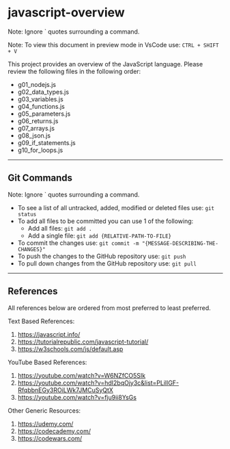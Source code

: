 # javascript-overview

Note: Ignore ` quotes surrounding a command.

Note: To view this document in preview mode in VsCode use: `CTRL + SHIFT + V`

This project provides an overview of the JavaScript language.
Please review the following files in the following order:

- g01_nodejs.js
- g02_data_types.js
- g03_variables.js
- g04_functions.js
- g05_parameters.js
- g06_returns.js
- g07_arrays.js
- g08_json.js
- g09_if_statements.js
- g10_for_loops.js

---

## Git Commands ##

Note: Ignore ` quotes surrounding a command.

- To see a list of all untracked, added, modified or deleted files use: `git status`
- To add all files to be committed you can use 1 of the following:
    - Add all files: `git add .`
    - Add a single file: `git add {RELATIVE-PATH-TO-FILE}`
- To commit the changes use: `git commit -m "{MESSAGE-DESCRIBING-THE-CHANGES}"`
- To push the changes to the GitHub repository use: `git push`
- To pull down changes from the GitHub repository use: `git pull`

---

## References ##

All references below are ordered from most preferred to least preferred.

Text Based References:

1. https://javascript.info/
2. https://tutorialrepublic.com/javascript-tutorial/
3. https://w3schools.com/js/default.asp

YouTube Based References:

1. https://youtube.com/watch?v=W6NZfCO5SIk
2. https://youtube.com/watch?v=hdI2bqOjy3c&list=PLillGF-RfqbbnEGy3ROiLWk7JMCuSyQtX
3. https://youtube.com/watch?v=fju9ii8YsGs

Other Generic Resources:

1. https://udemy.com/
2. https://codecademy.com/
3. https://codewars.com/